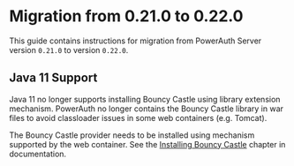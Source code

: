 # Migration from 0.21.0 to 0.22.0

This guide contains instructions for migration from PowerAuth Server version `0.21.0` to version `0.22.0`.

## Java 11 Support

Java 11 no longer supports installing Bouncy Castle using library extension mechanism. PowerAuth no 
longer contains the Bouncy Castle library in war files to avoid classloader issues in some web containers (e.g. Tomcat). 

The Bouncy Castle provider needs to be installed using mechanism supported by the web container. 
See the [Installing Bouncy Castle](./Installing-Bouncy-Castle.md#installing-bouncy-castle-on-java-11) chapter in documentation.

